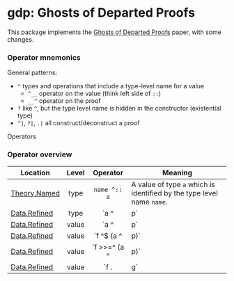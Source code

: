 # gdp: Ghosts of Departed Proofs


This package implements the [Ghosts of Departed Proofs](https://kataskeue.com/gdp.pdf) paper, with some changes.


### Operator mnemonics

General patterns:

 - `^` types and operations that include a type-level name for a value
    - `^__` operator on the value (think left side of `::`)
    - `__^` operator on the proof
 - `?` like `^`, but the type level name is hidden in the constructor (existential type)
 - `^|`, `?|`, `.|` all construct/deconstruct a proof

Operators


### Operator overview


| Location                               | Level  | Operator          | Meaning 
| -------------------------------------- | :----: | :---------------: | -------
| [Theory.Named](src/Theory/Named.hs)    | type   | `name ^:: a`      | A value of type `a` which is identified by the type level name `name`.
| [Data.Refined](src/Data/Refined.hs)    | type   | `a ^| p`          | A value of type `a` and a claim of proof `p`
| [Data.Refined](src/Data/Refined.hs)    | value  | `a ^| p`          | A value of type `a` forgetting any value for proof `p`
| [Data.Refined](src/Data/Refined.hs)    | value  | `f ^$ (a ^| p)`   | Apply a function to `a`, like `$`
| [Data.Refined](src/Data/Refined.hs)    | value  | `f >>=^ (a ^| p)` | Apply an implication to `p`, `>>=` on the proof
| [Data.Refined](src/Data/Refined.hs)    | value  | `f .| g`          | A function on `?|`s, constructed from a function and implication from pre- to postcondition
